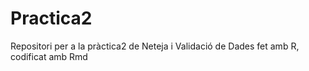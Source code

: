 # Practica2
Repositori per a la pràctica2 de Neteja i Validació de Dades fet amb R, codificat amb Rmd
